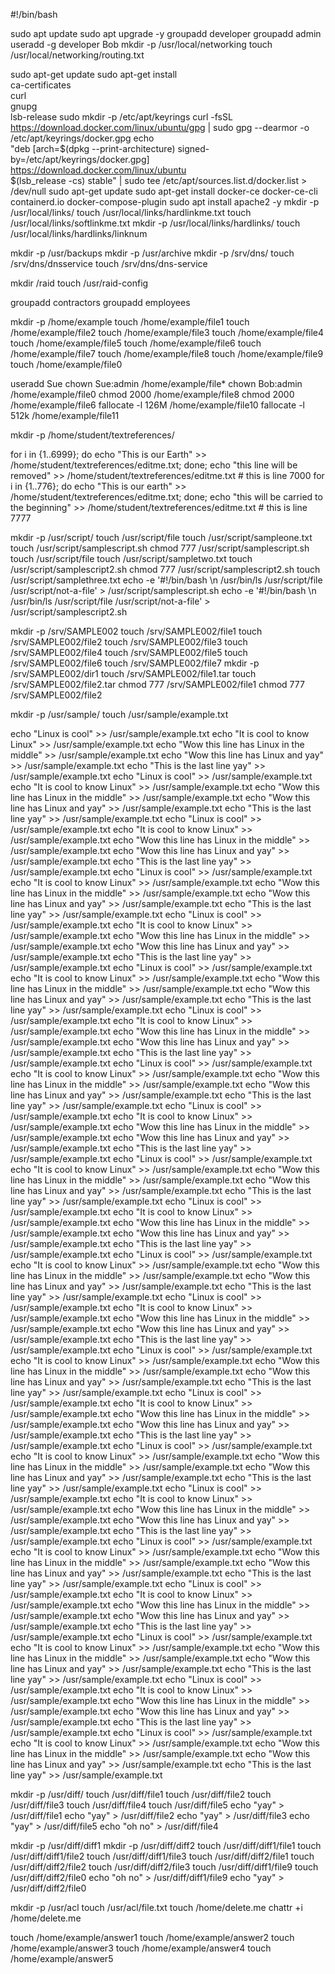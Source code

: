 #!/bin/bash

sudo apt update
sudo apt upgrade -y
groupadd developer
groupadd admin
useradd -g developer Bob
mkdir -p /usr/local/networking
touch /usr/local/networking/routing.txt

sudo apt-get update
sudo apt-get install \
    ca-certificates \
    curl \
    gnupg \
    lsb-release
sudo mkdir -p /etc/apt/keyrings
curl -fsSL https://download.docker.com/linux/ubuntu/gpg | sudo gpg --dearmor -o /etc/apt/keyrings/docker.gpg
echo \
  "deb [arch=$(dpkg --print-architecture) signed-by=/etc/apt/keyrings/docker.gpg] https://download.docker.com/linux/ubuntu \
  $(lsb_release -cs) stable" | sudo tee /etc/apt/sources.list.d/docker.list > /dev/null
sudo apt-get update
sudo apt-get install docker-ce docker-ce-cli containerd.io docker-compose-plugin
sudo apt install apache2 -y
mkdir -p /usr/local/links/
touch /usr/local/links/hardlinkme.txt
touch /usr/local/links/softlinkme.txt
mkdir -p /usr/local/links/hardlinks/
touch /usr/local/links/hardlinks/linknum

mkdir -p /usr/backups
mkdir -p /usr/archive
mkdir -p /srv/dns/
touch /srv/dns/dnsservice
touch /srv/dns/dns-service

mkdir /raid
touch /usr/raid-config

groupadd contractors
groupadd employees

mkdir -p /home/example
touch /home/example/file1
touch /home/example/file2
touch /home/example/file3
touch /home/example/file4
touch /home/example/file5
touch /home/example/file6
touch /home/example/file7
touch /home/example/file8
touch /home/example/file9
touch /home/example/file0

useradd Sue
chown Sue:admin /home/example/file*
chown Bob:admin /home/example/file0
chmod 2000 /home/example/file8
chmod 2000 /home/example/file6
fallocate -l 126M /home/example/file10
fallocate -l 512k /home/example/file11

mkdir -p /home/student/textreferences/

for i in {1..6999}; do echo "This is our Earth" >> /home/student/textreferences/editme.txt; done;
echo "this line will be removed" >> /home/student/textreferences/editme.txt # this is line 7000
for i in {1..776}; do echo "This is our earth" >> /home/student/textreferences/editme.txt; done;
echo "this will be carried to the beginning" >> /home/student/textreferences/editme.txt # this is line 7777

mkdir -p /usr/script/
touch /usr/script/file
touch /usr/script/sampleone.txt
touch /usr/script/samplescript.sh
chmod 777 /usr/script/samplescript.sh
touch /usr/script/file
touch /usr/script/sampletwo.txt
touch /usr/script/samplescript2.sh
chmod 777 /usr/script/samplescript2.sh
touch /usr/script/samplethree.txt
echo -e '#!/bin/bash \n /usr/bin/ls /usr/script/file /usr/script/not-a-file'  > /usr/script/samplescript.sh
echo -e '#!/bin/bash \n /usr/bin/ls /usr/script/file /usr/script/not-a-file'  > /usr/script/samplescript2.sh

mkdir -p /srv/SAMPLE002
touch /srv/SAMPLE002/file1
touch /srv/SAMPLE002/file2
touch /srv/SAMPLE002/file3
touch /srv/SAMPLE002/file4
touch /srv/SAMPLE002/file5
touch /srv/SAMPLE002/file6
touch /srv/SAMPLE002/file7
mkdir -p /srv/SAMPLE002/dir1
touch /srv/SAMPLE002/file1.tar
touch /srv/SAMPLE002/file2.tar
chmod 777 /srv/SAMPLE002/file1
chmod 777 /srv/SAMPLE002/file2

mkdir -p /usr/sample/
touch /usr/sample/example.txt

echo "Linux is cool" >> /usr/sample/example.txt
echo "It is cool to know Linux" >> /usr/sample/example.txt
echo "Wow this line has Linux in the middle" >> /usr/sample/example.txt
echo "Wow this line has Linux and yay" >> /usr/sample/example.txt
echo "This is the last line yay" >> /usr/sample/example.txt
echo "Linux is cool" >> /usr/sample/example.txt
echo "It is cool to know Linux" >> /usr/sample/example.txt
echo "Wow this line has Linux in the middle" >> /usr/sample/example.txt
echo "Wow this line has Linux and yay" >> /usr/sample/example.txt
echo "This is the last line yay" >> /usr/sample/example.txt
echo "Linux is cool" >> /usr/sample/example.txt
echo "It is cool to know Linux" >> /usr/sample/example.txt
echo "Wow this line has Linux in the middle" >> /usr/sample/example.txt
echo "Wow this line has Linux and yay" >> /usr/sample/example.txt
echo "This is the last line yay" >> /usr/sample/example.txt
echo "Linux is cool" >> /usr/sample/example.txt
echo "It is cool to know Linux" >> /usr/sample/example.txt
echo "Wow this line has Linux in the middle" >> /usr/sample/example.txt
echo "Wow this line has Linux and yay" >> /usr/sample/example.txt
echo "This is the last line yay" >> /usr/sample/example.txt
echo "Linux is cool" >> /usr/sample/example.txt
echo "It is cool to know Linux" >> /usr/sample/example.txt
echo "Wow this line has Linux in the middle" >> /usr/sample/example.txt
echo "Wow this line has Linux and yay" >> /usr/sample/example.txt
echo "This is the last line yay" >> /usr/sample/example.txt
echo "Linux is cool" >> /usr/sample/example.txt
echo "It is cool to know Linux" >> /usr/sample/example.txt
echo "Wow this line has Linux in the middle" >> /usr/sample/example.txt
echo "Wow this line has Linux and yay" >> /usr/sample/example.txt
echo "This is the last line yay" >> /usr/sample/example.txt
echo "Linux is cool" >> /usr/sample/example.txt
echo "It is cool to know Linux" >> /usr/sample/example.txt
echo "Wow this line has Linux in the middle" >> /usr/sample/example.txt
echo "Wow this line has Linux and yay" >> /usr/sample/example.txt
echo "This is the last line yay" >> /usr/sample/example.txt
echo "Linux is cool" >> /usr/sample/example.txt
echo "It is cool to know Linux" >> /usr/sample/example.txt
echo "Wow this line has Linux in the middle" >> /usr/sample/example.txt
echo "Wow this line has Linux and yay" >> /usr/sample/example.txt
echo "This is the last line yay" >> /usr/sample/example.txt
echo "Linux is cool" >> /usr/sample/example.txt
echo "It is cool to know Linux" >> /usr/sample/example.txt
echo "Wow this line has Linux in the middle" >> /usr/sample/example.txt
echo "Wow this line has Linux and yay" >> /usr/sample/example.txt
echo "This is the last line yay" >> /usr/sample/example.txt
echo "Linux is cool" >> /usr/sample/example.txt
echo "It is cool to know Linux" >> /usr/sample/example.txt
echo "Wow this line has Linux in the middle" >> /usr/sample/example.txt
echo "Wow this line has Linux and yay" >> /usr/sample/example.txt
echo "This is the last line yay" >> /usr/sample/example.txt
echo "Linux is cool" >> /usr/sample/example.txt
echo "It is cool to know Linux" >> /usr/sample/example.txt
echo "Wow this line has Linux in the middle" >> /usr/sample/example.txt
echo "Wow this line has Linux and yay" >> /usr/sample/example.txt
echo "This is the last line yay" >> /usr/sample/example.txt
echo "Linux is cool" >> /usr/sample/example.txt
echo "It is cool to know Linux" >> /usr/sample/example.txt
echo "Wow this line has Linux in the middle" >> /usr/sample/example.txt
echo "Wow this line has Linux and yay" >> /usr/sample/example.txt
echo "This is the last line yay" >> /usr/sample/example.txt
echo "Linux is cool" >> /usr/sample/example.txt
echo "It is cool to know Linux" >> /usr/sample/example.txt
echo "Wow this line has Linux in the middle" >> /usr/sample/example.txt
echo "Wow this line has Linux and yay" >> /usr/sample/example.txt
echo "This is the last line yay" >> /usr/sample/example.txt
echo "Linux is cool" >> /usr/sample/example.txt
echo "It is cool to know Linux" >> /usr/sample/example.txt
echo "Wow this line has Linux in the middle" >> /usr/sample/example.txt
echo "Wow this line has Linux and yay" >> /usr/sample/example.txt
echo "This is the last line yay" >> /usr/sample/example.txt
echo "Linux is cool" >> /usr/sample/example.txt
echo "It is cool to know Linux" >> /usr/sample/example.txt
echo "Wow this line has Linux in the middle" >> /usr/sample/example.txt
echo "Wow this line has Linux and yay" >> /usr/sample/example.txt
echo "This is the last line yay" >> /usr/sample/example.txt
echo "Linux is cool" >> /usr/sample/example.txt
echo "It is cool to know Linux" >> /usr/sample/example.txt
echo "Wow this line has Linux in the middle" >> /usr/sample/example.txt
echo "Wow this line has Linux and yay" >> /usr/sample/example.txt
echo "This is the last line yay" >> /usr/sample/example.txt
echo "Linux is cool" >> /usr/sample/example.txt
echo "It is cool to know Linux" >> /usr/sample/example.txt
echo "Wow this line has Linux in the middle" >> /usr/sample/example.txt
echo "Wow this line has Linux and yay" >> /usr/sample/example.txt
echo "This is the last line yay" >> /usr/sample/example.txt
echo "Linux is cool" >> /usr/sample/example.txt
echo "It is cool to know Linux" >> /usr/sample/example.txt
echo "Wow this line has Linux in the middle" >> /usr/sample/example.txt
echo "Wow this line has Linux and yay" >> /usr/sample/example.txt
echo "This is the last line yay" >> /usr/sample/example.txt
echo "Linux is cool" >> /usr/sample/example.txt
echo "It is cool to know Linux" >> /usr/sample/example.txt
echo "Wow this line has Linux in the middle" >> /usr/sample/example.txt
echo "Wow this line has Linux and yay" >> /usr/sample/example.txt
echo "This is the last line yay" >> /usr/sample/example.txt
echo "Linux is cool" >> /usr/sample/example.txt
echo "It is cool to know Linux" >> /usr/sample/example.txt
echo "Wow this line has Linux in the middle" >> /usr/sample/example.txt
echo "Wow this line has Linux and yay" >> /usr/sample/example.txt
echo "This is the last line yay" >> /usr/sample/example.txt
echo "Linux is cool" >> /usr/sample/example.txt
echo "It is cool to know Linux" >> /usr/sample/example.txt
echo "Wow this line has Linux in the middle" >> /usr/sample/example.txt
echo "Wow this line has Linux and yay" >> /usr/sample/example.txt
echo "This is the last line yay" >> /usr/sample/example.txt
echo "Linux is cool" >> /usr/sample/example.txt
echo "It is cool to know Linux" >> /usr/sample/example.txt
echo "Wow this line has Linux in the middle" >> /usr/sample/example.txt
echo "Wow this line has Linux and yay" >> /usr/sample/example.txt
echo "This is the last line yay" >> /usr/sample/example.txt

mkdir -p /usr/diff/
touch /usr/diff/file1
touch /usr/diff/file2
touch /usr/diff/file3
touch /usr/diff/file4
touch /usr/diff/file5
echo "yay" > /usr/diff/file1
echo "yay" > /usr/diff/file2
echo "yay" > /usr/diff/file3
echo "yay" > /usr/diff/file5
echo "oh no" > /usr/diff/file4

mkdir -p /usr/diff/diff1
mkdir -p /usr/diff/diff2
touch /usr/diff/diff1/file1
touch /usr/diff/diff1/file2
touch /usr/diff/diff1/file3
touch /usr/diff/diff2/file1
touch /usr/diff/diff2/file2
touch /usr/diff/diff2/file3
touch /usr/diff/diff1/file9
touch /usr/diff/diff2/file0
echo "oh no" > /usr/diff/diff1/file9
echo "yay" > /usr/diff/diff2/file0

mkdir -p /usr/acl
touch /usr/acl/file.txt
touch /home/delete.me
chattr +i /home/delete.me

touch /home/example/answer1
touch /home/example/answer2
touch /home/example/answer3
touch /home/example/answer4
touch /home/example/answer5